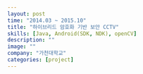 ```yaml
---
layout: post
time: "2014.03 ~ 2015.10"
title: "하이브리드 암호화 기반 보안 CCTV"
skills: [Java, Android(SDK, NDK), openCV]
description: ""
image: ""
company: "가천대학교"
categories: [project]
---
```

